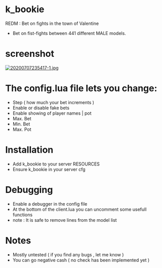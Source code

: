 # k_bookie
REDM : Bet on fights in the town of Valentine

- Bet on fist-fights between 441 different MALE models.

# screenshot
[![20200707235417-1.jpg](https://i.postimg.cc/tgxHM44K/20200707235417-1.jpg)](https://postimg.cc/p9R79x8C)

# The config.lua file lets you change:
- Step ( how much your bet increments )
- Enable or disable fake bets
- Enable showing of player names | pot
- Max. Bet
- Min. Bet
- Max. Pot

# Installation
- Add k_bookie to your server RESOURCES
- Ensure k_bookie in your server cfg

# Debugging
- Enable a debugger in the config file
- At the bottom of the client.lua you can uncomment some usefull functions
- note : It is safe to remove lines from the model list

# Notes
- Mostly untested ( if you find any bugs , let me know )
- You can go negative cash ( no check has been implemented yet )


